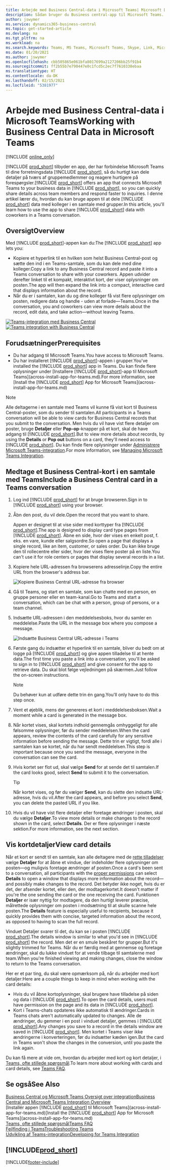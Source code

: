```yaml
---
title: Arbejde med Business Central-data i Microsoft Teams| Microsoft Docs
description: Sådan bruger du Business central-app til Microsoft Teams.
author: jswymer
ms.service: dynamics365-business-central
ms.topic: get-started-article
ms.devlang: na
ms.tgt_pltfrm: na
ms.workload: na
ms.search.keywords: Teams, MS Teams, Microsoft Teams, Skype, Link, Microsoft 365, collaborate, collaboration, teamwork
ms.date: 01/20/2021
ms.author: jswymer
ms.openlocfilehash: cbb505865e061bfa8017699a2127206bb25f91b4
ms.sourcegitcommit: ff2b55b7e790447e0c1fcd5c2ec7f7610338ebaa
ms.translationtype: HT
ms.contentlocale: da-DK
ms.lasthandoff: 02/15/2021
ms.locfileid: "5381977"
---
```

# <a name="working-with-business-central-data-in-microsoft-teams"></a><span data-ttu-id="9b546-103">Arbejde med Business Central-data i Microsoft Teams</span><span class="sxs-lookup"><span data-stu-id="9b546-103">Working with Business Central Data in Microsoft Teams</span></span>

[!INCLUDE [online_only](includes/online_only.md)]

<span data-ttu-id="9b546-104">[!INCLUDE [prod_short](includes/prod_short.md)] tilbyder en app, der har forbindelse Microsoft Teams til dine forretningsdata [!INCLUDE [prod_short](includes/prod_short.md)], så du hurtigt kan dele detaljer på tværs af gruppemedlemmer og reagere hurtigere på forespørgsler.</span><span class="sxs-lookup"><span data-stu-id="9b546-104">[!INCLUDE [prod_short](includes/prod_short.md)] offers an app that connects Microsoft Teams to your business data in [!INCLUDE [prod_short](includes/prod_short.md)], so you can quickly share details across team members and respond faster to inquiries.</span></span> <span data-ttu-id="9b546-105">I denne artikel lærer du, hvordan du kan bruge appen til at dele [!INCLUDE [prod_short](includes/prod_short.md)] data med kolleger i en samtale med grupper.</span><span class="sxs-lookup"><span data-stu-id="9b546-105">In this article, you'll learn how to use the app to share [!INCLUDE [prod_short](includes/prod_short.md)] data with coworkers in a Teams conversation.</span></span>

## <a name="overview"></a><span data-ttu-id="9b546-106">Oversigt</span><span class="sxs-lookup"><span data-stu-id="9b546-106">Overview</span></span>

<span data-ttu-id="9b546-107">Med [!INCLUDE [prod_short](includes/prod_short.md)]-appen kan du:</span><span class="sxs-lookup"><span data-stu-id="9b546-107">The [!INCLUDE [prod_short](includes/prod_short.md)] app lets you:</span></span>

- <span data-ttu-id="9b546-108">Kopiere et hyperlink til en hvilken som helst Business Central-post og sætte den ind i en Teams-samtale, som du kan dele med dine kolleger.</span><span class="sxs-lookup"><span data-stu-id="9b546-108">Copy a link to any Business Central record and paste it into a Teams conversation to share with your coworkers.</span></span> <span data-ttu-id="9b546-109">Appen udvider derefter linket til et kompakt, interaktivt kort, der viser oplysninger om posten.</span><span class="sxs-lookup"><span data-stu-id="9b546-109">The app will then expand the link into a compact, interactive card that displays information about the record.</span></span>
- <span data-ttu-id="9b546-110">Når du er i samtalen, kan du og dine kolleger få vist flere oplysninger om posten, redigere data og handle - uden at forlade&mdash;Teams.</span><span class="sxs-lookup"><span data-stu-id="9b546-110">Once in the conversation, you and coworkers can view more details about the record, edit data, and take action&mdash;without leaving Teams.</span></span>

<span data-ttu-id="9b546-111">[![Teams-integration med Business Central](media/teams-intro-v3.png)](media/teams-intro-v3.png#lightbox)</span><span class="sxs-lookup"><span data-stu-id="9b546-111">[![Teams integration with Business Central](media/teams-intro-v3.png)](media/teams-intro-v3.png#lightbox)</span></span>

## <a name="prerequisites"></a><span data-ttu-id="9b546-112">Forudsætninger</span><span class="sxs-lookup"><span data-stu-id="9b546-112">Prerequisites</span></span>

- <span data-ttu-id="9b546-113">Du har adgang til Microsoft Teams.</span><span class="sxs-lookup"><span data-stu-id="9b546-113">You have access to Microsoft Teams.</span></span>
- <span data-ttu-id="9b546-114">Du har installeret [!INCLUDE [prod_short](includes/prod_short.md)]-appen i grupper.</span><span class="sxs-lookup"><span data-stu-id="9b546-114">You've installed the [!INCLUDE [prod_short](includes/prod_short.md)] app in Teams.</span></span> <span data-ttu-id="9b546-115">Du kan finde flere oplysninger under [Installere [!INCLUDE [prod_short](includes/prod_short.md)]-app til Microsoft Teams](across-install-app-for-teams.md).</span><span class="sxs-lookup"><span data-stu-id="9b546-115">For more information, see [Install the [!INCLUDE [prod_short](includes/prod_short.md)] App for Microsoft Teams](across-install-app-for-teams.md)</span></span>

> [!NOTE]
> <span data-ttu-id="9b546-116">Alle deltagerne i en samtale med Teams vil kunne få vist kort til Business Central-poster, som du sender til samtalen.</span><span class="sxs-lookup"><span data-stu-id="9b546-116">All participants in a Teams conversation will be able to view cards for Business Central records that you submit to the conversation.</span></span> <span data-ttu-id="9b546-117">Men hvis du vil have vist flere detaljer om poster, bruge **Detaljer** eller **Pop-op**-knapper på et kort, skal de have adgang til [!INCLUDE [prod_short](includes/prod_short.md)].</span><span class="sxs-lookup"><span data-stu-id="9b546-117">But to view more details about records, by using the **Details** or **Pop out** buttons on a card, they'll need access to [!INCLUDE [prod_short](includes/prod_short.md)].</span></span> <span data-ttu-id="9b546-118">Du kan finde flere oplysninger under [Administrere Microsoft Teams-integration](admin-teams-integration.md#minimum-requirements-1).</span><span class="sxs-lookup"><span data-stu-id="9b546-118">For more information, see [Managing Microsoft Teams Integration](admin-teams-integration.md#minimum-requirements-1).</span></span>

## <a name="include-a-business-central-card-in-a-teams-conversation"></a><span data-ttu-id="9b546-119">Medtage et Business Central-kort i en samtale med Teams</span><span class="sxs-lookup"><span data-stu-id="9b546-119">Include a Business Central card in a Teams conversation</span></span>

1. <span data-ttu-id="9b546-120">Log ind [!INCLUDE [prod_short](includes/prod_short.md)] for at bruge browseren.</span><span class="sxs-lookup"><span data-stu-id="9b546-120">Sign in to [!INCLUDE [prod_short](includes/prod_short.md)] using your browser.</span></span>
2. <span data-ttu-id="9b546-121">Åbn den post, du vil dele.</span><span class="sxs-lookup"><span data-stu-id="9b546-121">Open the record that you want to share.</span></span>

    <span data-ttu-id="9b546-122">Appen er designet til at vise sider med korttyper fra [!INCLUDE [prod_short](includes/prod_short.md)].</span><span class="sxs-lookup"><span data-stu-id="9b546-122">The app is designed to display card type pages from [!INCLUDE [prod_short](includes/prod_short.md)].</span></span> <span data-ttu-id="9b546-123">Åbne en side, hvor der vises en enkelt post, f. eks. en vare, kunde eller salgsordre.</span><span class="sxs-lookup"><span data-stu-id="9b546-123">So open a page that displays a single record, like an item, customer, or sales order.</span></span> <span data-ttu-id="9b546-124">Du kan ikke bruge den til rollecentre eller sider, hvor der vises flere poster på en liste.</span><span class="sxs-lookup"><span data-stu-id="9b546-124">You can't use it for role centers or pages that display several records in a list.</span></span>

3. <span data-ttu-id="9b546-125">Kopiere hele URL-adressen fra browserens adresselinje.</span><span class="sxs-lookup"><span data-stu-id="9b546-125">Copy the entire URL from the browser's address bar.</span></span>

   ![Kopiere Business Central URL-adresse fra browser](media/teams-url-v2.png)
4. <span data-ttu-id="9b546-127">Gå til Teams, og start en samtale, som kan chatte med en person, en gruppe personer eller en team-kanal.</span><span class="sxs-lookup"><span data-stu-id="9b546-127">Go to Teams and start a conversation, which can be chat with a person, group of persons, or a team channel.</span></span>

    <!--Teams imposes a few limitations here eg. you cannot unfurl a link during a Voice/Video call :/ We should probably only mention this in a Troubleshooting section (and i hope it will also be fixed soon)-->
5. <span data-ttu-id="9b546-128">Indsætte URL-adressen i den meddelelsesboks, hvor du samler en meddelelse.</span><span class="sxs-lookup"><span data-stu-id="9b546-128">Paste the URL in the message box where you compose a message.</span></span>

   ![Indsætte Business Central URL-adresse i Teams](media/teams-paste-url-v2.png)
6. <span data-ttu-id="9b546-130">Første gang du indsætter et hyperlink til en samtale, bliver du bedt om at logge på [!INCLUDE [prod_short](includes/prod_short.md)] og give appen tilladelse til at hente data.</span><span class="sxs-lookup"><span data-stu-id="9b546-130">The first time you paste a link into a conversation, you'll be asked to sign in to [!INCLUDE [prod_short](includes/prod_short.md)] and give consent for the app to retrieve data.</span></span> <span data-ttu-id="9b546-131">Du skal blot følge vejledningen på skærmen.</span><span class="sxs-lookup"><span data-stu-id="9b546-131">Just follow the on-screen instructions.</span></span>

    > [!NOTE]
    > <span data-ttu-id="9b546-132">Du behøver kun at udføre dette trin én gang.</span><span class="sxs-lookup"><span data-stu-id="9b546-132">You'll only have to do this step once.</span></span>

7. <span data-ttu-id="9b546-133">Vent et øjeblik, mens der genereres et kort i meddelelsesboksen.</span><span class="sxs-lookup"><span data-stu-id="9b546-133">Wait a moment while a card is generated in the message box.</span></span>

8. <span data-ttu-id="9b546-134">Når kortet vises, skal kortets indhold gennemgås omhyggeligt for alle følsomme oplysninger, før du sender meddelelsen.</span><span class="sxs-lookup"><span data-stu-id="9b546-134">When the card appears, review the contents of the card carefully for any sensitive information before sending the message.</span></span> <span data-ttu-id="9b546-135">Dette trin er vigtigt, fordi alle i samtalen kan se kortet, når du har sendt meddelelsen.</span><span class="sxs-lookup"><span data-stu-id="9b546-135">This step is important because once you send the message, everyone in the conversation can see the card.</span></span>

9. <span data-ttu-id="9b546-136">Hvis kortet ser flot ud, skal vælge **Send** for at sende det til samtalen.</span><span class="sxs-lookup"><span data-stu-id="9b546-136">If the card looks good, select **Send** to submit it to the conversation.</span></span>

    > [!TIP]
    > <span data-ttu-id="9b546-137">Når kortet vises, og før du vælger **Send**, kan du slette den indsatte URL-adresse, hvis du vil.</span><span class="sxs-lookup"><span data-stu-id="9b546-137">After the card appears, and before you select **Send**, you can delete the pasted URL if you like.</span></span>

10. <span data-ttu-id="9b546-138">Hvis du vil have vist flere detaljer eller foretage ændringer i posten, skal du vælge **Detaljer**.</span><span class="sxs-lookup"><span data-stu-id="9b546-138">To view more details or make changes to the record shown in the card, select **Details**.</span></span> <span data-ttu-id="9b546-139">Der er flere oplysninger i næste sektion.</span><span class="sxs-lookup"><span data-stu-id="9b546-139">For more information, see the next section.</span></span>

## <a name="view-card-details"></a><span data-ttu-id="9b546-140">Vis kortdetaljer</span><span class="sxs-lookup"><span data-stu-id="9b546-140">View card details</span></span>

<span data-ttu-id="9b546-141">Når et kort er sendt til en samtale, kan alle deltagere med de [rette tilladelser](admin-teams-integration.md#permissions) vælge **Detaljer** for at åbne et vindue, der indeholder flere oplysninger om posten&mdash;og muligvis foretage ændringer af posten.</span><span class="sxs-lookup"><span data-stu-id="9b546-141">Once a card's been sent to a conversation, all participants with the [proper permissions](admin-teams-integration.md#permissions) can select **Details** to open a window that displays more information about the record&mdash;and possibly make changes to the record.</span></span> <span data-ttu-id="9b546-142">Det betyder ikke noget, hvis du er det, der afsender kortet, eller den, der modtagerkortet.</span><span class="sxs-lookup"><span data-stu-id="9b546-142">It doesn't matter if you're the one sending the card or the one receiving the card.</span></span> <span data-ttu-id="9b546-143">Funktionen **Detaljer** er især nyttig for modtagere, da den hurtigt leverer præcise, målrettede oplysninger om posten i modsætning til at skulle scanne hele posten.</span><span class="sxs-lookup"><span data-stu-id="9b546-143">The **Details** feature is especially useful to recipients, because it quickly provides them with concise, targeted information about the record, as opposed to having to scan the full record.</span></span>

<span data-ttu-id="9b546-144">Vinduet Detaljer svarer til det, du kan se i posten [!INCLUDE [prod_short](includes/prod_short.md)].</span><span class="sxs-lookup"><span data-stu-id="9b546-144">The details window is similar to what you'd see in [!INCLUDE [prod_short](includes/prod_short.md)] the record.</span></span> <span data-ttu-id="9b546-145">Men det er en smule beskåret for grupper.</span><span class="sxs-lookup"><span data-stu-id="9b546-145">But it's slightly trimmed for Teams.</span></span> <span data-ttu-id="9b546-146">Når du er færdig med at gennemse og foretage ændringer, skal du lukke vinduet for at vende tilbage til samtalerne med team.</span><span class="sxs-lookup"><span data-stu-id="9b546-146">When you're finished viewing and making changes, close the window to return to the Teams conversation.</span></span>

<span data-ttu-id="9b546-147">Her er et par ting, du skal være opmærksom på, når du arbejder med kort detaljer:</span><span class="sxs-lookup"><span data-stu-id="9b546-147">Here are a couple things to keep in mind when working with the card details:</span></span>

- <span data-ttu-id="9b546-148">Hvis du vil åbne kortoplysninger, skal brugere have tilladelse på siden og data i [!INCLUDE [prod_short](includes/prod_short.md)].</span><span class="sxs-lookup"><span data-stu-id="9b546-148">To open the card details, users must have permission on the page and its data in [!INCLUDE [prod_short](includes/prod_short.md)].</span></span>
- <span data-ttu-id="9b546-149">Kort i Teams-chats opdateres ikke automatisk til ændringer.</span><span class="sxs-lookup"><span data-stu-id="9b546-149">Cards in Teams chats aren't automatically updated to changes.</span></span> <span data-ttu-id="9b546-150">Alle de ændringer, du gemmer i en post i vinduet detaljer, gemmes i [!INCLUDE [prod_short](includes/prod_short.md)].</span><span class="sxs-lookup"><span data-stu-id="9b546-150">Any changes you save to a record in the details window are saved in [!INCLUDE [prod_short](includes/prod_short.md)].</span></span> <span data-ttu-id="9b546-151">Men kortet i Teams viser ikke ændringerne i konverteringen, før du indsætter kæden igen.</span><span class="sxs-lookup"><span data-stu-id="9b546-151">But the card in Teams won't show the changes in the conversion, until you paste the link again.</span></span>

<span data-ttu-id="9b546-152">Du kan få mere at vide om, hvordan du arbejder med kort og kort detaljer, i [Teams, ofte stillede spørgsmål](teams-faq.md).</span><span class="sxs-lookup"><span data-stu-id="9b546-152">To learn more about working with cards and card details, see [Teams FAQ](teams-faq.md).</span></span>

## <a name="see-also"></a><span data-ttu-id="9b546-153">Se også</span><span class="sxs-lookup"><span data-stu-id="9b546-153">See Also</span></span>

[<span data-ttu-id="9b546-154">Business Central og Microsoft Teams Oversigt over integration</span><span class="sxs-lookup"><span data-stu-id="9b546-154">Business Central and Microsoft Teams Integration Overview</span></span>](across-teams-overview.md)  
<span data-ttu-id="9b546-155">[Installér appen [!INCLUDE [prod_short](includes/prod_short.md)] til Microsoft Teams](across-install-app-for-teams.md)</span><span class="sxs-lookup"><span data-stu-id="9b546-155">[Install the [!INCLUDE [prod_short](includes/prod_short.md)] App for Microsoft Teams](across-install-app-for-teams.md)</span></span>  
[<span data-ttu-id="9b546-156">Teams, ofte stillede spørgsmål</span><span class="sxs-lookup"><span data-stu-id="9b546-156">Teams FAQ</span></span>](teams-faq.md)  
[<span data-ttu-id="9b546-157">Fejlfinding i Teams</span><span class="sxs-lookup"><span data-stu-id="9b546-157">Troubleshooting Teams</span></span>](admin-teams-troubleshooting.md)  
[<span data-ttu-id="9b546-158">Udvikling af Teams-integration</span><span class="sxs-lookup"><span data-stu-id="9b546-158">Developing for Teams Integration</span></span>](/dynamics365/business-central/dev-itpro/developer/devenv-develop-for-teams)  

## [!INCLUDE[prod_short](includes/free_trial_md.md)]  


[!INCLUDE[footer-include](includes/footer-banner.md)]